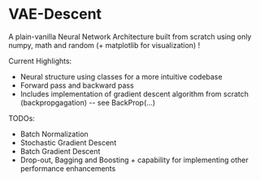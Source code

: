 # VAE-Descent
A plain-vanilla Neural Network Architecture built from scratch using only numpy, math and random (+ matplotlib for visualization) !

Current Highlights:
- Neural structure using classes for a more intuitive codebase
- Forward pass and backward pass
- Includes implementation of gradient descent algorithm from scratch (backpropgagation) -- see BackProp(...)

TODOs:
- Batch Normalization 
- Stochastic Gradient Descent
- Batch Gradient Descent 
- Drop-out, Bagging and Boosting + capability for implementing other performance enhancements
